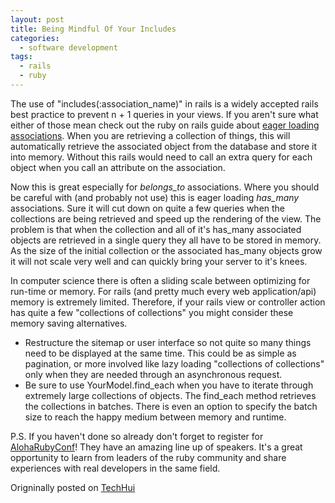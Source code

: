 ```yaml
---
layout: post
title: Being Mindful Of Your Includes
categories:
  - software development
tags:
  - rails
  - ruby
---
```


The use of "includes(:association_name)" in rails is a widely accepted
rails best practice to prevent n + 1 queries in your views. If you
aren't sure what either of those mean check out the ruby on rails guide
about [eager loading associations](http://guides.rubyonrails.org/active_record_querying.html#eager-loading-associations).  When you are retrieving a collection
of things, this will automatically retrieve the associated object from
the database and store it into memory.   Without this rails would need to
call an extra query for each object when you call an attribute on the
association.

Now this is great especially for *belongs_to* associations.  Where you
should be careful with (and probably not use) this is eager loading
*has_many* associations.  Sure it will cut down on quite a few
queries when the collections are being retrieved and speed up the
rendering of the view.  The problem is that when the collection and
all of it's has_many associated objects  are retrieved in a single
query they all have to be stored in memory.  As the size of the
initial collection or the associated has_many objects grow it will
not scale very well and can quickly bring your server to it's knees.

In computer science there is often a sliding scale between
optimizing for run-time or memory.  For rails (and pretty much every
web application/api) memory is extremely limited.  Therefore, if
your rails view or controller action has quite a few "collections
of collections" you might consider these memory saving alternatives.

- Restructure the sitemap or user interface so not quite so many things need to be displayed at the same time.  This could be as simple as pagination, or more involved like lazy loading "collections of collections" only when they are needed through an asynchronous request.
- Be sure to use YourModel.find_each when you have to iterate through 
  extremely large collections of objects.  The find_each method retrieves the collections in batches.  There is even an option to specify the batch size to reach the happy medium between memory and runtime.

P.S. If you haven't done so already don't forget to register for [AlohaRubyConf](http://aloharubyconf.com/)!
They have an amazing line up of speakers. It's a great opportunity to learn from leaders of the ruby community and share experiences with real developers in the same field.

Origninally posted on [TechHui](http://www.techhui.com/profiles/blogs/being-mindful-of-your-includes)
